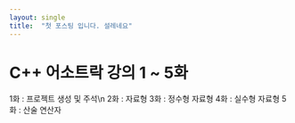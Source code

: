 ```yaml
---
layout: single
title:  "첫 포스팅 입니다. 설레네요"
---
```


# C++ 어소트락 강의 1 ~ 5화

1화 : 프로젝트 생성 및 주석\n
2화 : 자료형
3화 : 정수형 자료형
4화 : 실수형 자료형
5화 : 산술 연산자
